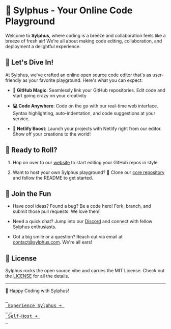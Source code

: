 # 🚀 Sylphus - Your Online Code Playground

Welcome to **Sylphus**, where coding is a breeze and collaboration feels like a breeze of fresh air! We're all about making code editing, collaboration, and deployment a delightful experience.

## 🎉 Let's Dive In!

At Sylphus, we've crafted an online open source code editor that's as user-friendly as your favorite playground. Here's what you can expect:

- **🔗 GitHub Magic**: Seamlessly link your GitHub repositories. Edit code and start going crazy on your creativity

- **💻 Code Anywhere**: Code on the go with our real-time web interface. Syntax highlighting, auto-indentation, and code suggestions at your service.
- **🚀 Netlify Boost**: Launch your projects with Netlify right from our editor. Show off your creations to the world!

## 🚀 Ready to Roll?

1. Hop on over to our [website](https://firescryptgithubio.adhvaithprasad.repl.co/) to start editing your GitHub repos in style.

2. Want to host your own Sylphus playground? 🚀 Clone our [core repository](https://github.com/sylphus-com/core) and follow the README to get started.

## 💃 Join the Fun

- Have cool ideas? Found a bug? Be a code hero! Fork, branch, and submit those pull requests. We love them!

- Need a quick chat? Jump into our [Discord](https://discord.gg/sylphus) and connect with fellow Sylphus enthusiasts.

- Got a big smile or a question? Reach out via email at contact@sylphus.com. We're all ears!

## 📜 License

Sylphus rocks the open source vibe and carries the MIT License. Check out the [LICENSE](LICENSE) for all the details.

---

🌟 Happy Coding with Sylphus!

[<kbd> <br> Experience Sylphus ➜ <br> </kbd>](<(https://firescryptgithubio.adhvaithprasad.repl.co/)>)
[<kbd> <br> Self-Host ➜ <br> </kbd>](https://github.com/sylphus-com/core)
